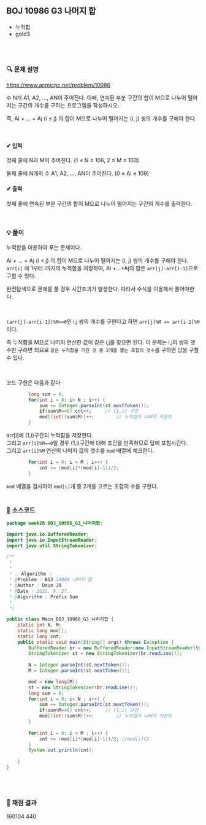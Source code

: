 ## BOJ 10986 G3 나머지 합
- 누적합
- gold3



<br><br>


### 🔍 문제 설명
https://www.acmicpc.net/problem/10986

수 N개 A1, A2, ..., AN이 주어진다. 이때, 연속된 부분 구간의 합이 M으로 나누어 떨어지는 구간의 개수를 구하는 프로그램을 작성하시오.

즉, Ai + ... + Aj (i ≤ j) 의 합이 M으로 나누어 떨어지는 (i, j) 쌍의 개수를 구해야 한다.



<br>

#### ✔ 입력
첫째 줄에 N과 M이 주어진다. (1 ≤ N ≤ 106, 2 ≤ M ≤ 103)

둘째 줄에 N개의 수 A1, A2, ..., AN이 주어진다. (0 ≤ Ai ≤ 109)
<br>

#### ✔ 출력
첫째 줄에 연속된 부분 구간의 합이 M으로 나누어 떨어지는 구간의 개수를 출력한다.
<br>


<br>

###  💡 풀이

누적합을 이용하여 푸는 문제이다.

Ai + ... + Aj (i ≤ j) 의 합이 M으로 나누어 떨어지는 (i, j) 쌍의 개수를 구해야 한다.
`arr[i]` 에 1부터 i까지의 누적합을 저장하여, Ai +...+Aj의 합은 `arr[j]-arr[i-1]`으로 구할 수 있다.

완전탐색으로 문제를 풀 경우 시간초과가 발생한다.
따라서 수식을 이용해서 풀어야한다.

<br>

`(arr[j]-arr[i-1])%M==0`인 i,j 쌍의 개수를 구한다고 하면
`arr[j]%M == arr[i-1]%M`이다.

즉 누적합을 M으로 나머지 연산한 값이 같은 i,j를 찾으면 된다.
이 문제는 i,j의 쌍의 갯수만 구하면 되므로 `같은 누적합을 가진 것 중 2개를 뽑는 조합의 갯수`를 구하면 답을 구할 수 있다.

<br>


코드 구현은 다음과 같다
```java
		long sum = 0;
		for(int i = 0; i< N ; i++) {
			sum += Integer.parseInt(st.nextToken());
			if(sum%M==0) cnt++; 	// (1,i) 구간
			mod[(int)(sum%M)]++;		// 누적합의 나머지 카운트
		}
```
arr[i]에 (1,i)구간의 누적합을 저장한다.  
그리고 `arr[i]%M==0`일 경우 (1,i)구간에 대해 조건을 만족하므로 답에 포함시킨다.  
그리고 `arr[i]%M` 연산의 나머지 값의 갯수를 `mod` 배열에 체크한다.
<br>

```java
		for(int i = 0; i < M ; i++) {
			cnt += (mod[i]*(mod[i]-1))/2;
		}
```
`mod` 배열을 검사하여 `mod[i]`개 중 2개를 고르는 조합의 수를 구한다.
<br><br>

###  💬 소스코드

```java
package week28.BOJ_10986_G3_나머지합;

import java.io.BufferedReader;
import java.io.InputStreamReader;
import java.util.StringTokenizer;

/**
 * 
 * 
 * ✨ Algorithm ✨
 * @Problem : BOJ 10986 나머지 합
 * @Author : Daun JO
 * @Date : 2021. 9. 27. 
 * @Algorithm : Prefix Sum
 *
 */

public class Main_BOJ_10986_G3_나머지합 {
	static int N, M;
	static long mod[];
	static long cnt;
	public static void main(String[] args) throws Exception {
		BufferedReader br = new BufferedReader(new InputStreamReader(System.in));
		StringTokenizer st = new StringTokenizer(br.readLine());
		
		N = Integer.parseInt(st.nextToken());
		M = Integer.parseInt(st.nextToken());

		mod = new long[M];
		st = new StringTokenizer(br.readLine());
		long sum = 0;
		for(int i = 0; i< N ; i++) {
			sum += Integer.parseInt(st.nextToken());
			if(sum%M==0) cnt++; 	// (1,i) 구간
			mod[(int)(sum%M)]++;		// 누적합의 나머지 카운트
		}
		
		for(int i = 0; i < M ; i++) {
			cnt += (mod[i]*(mod[i]-1))/2; //mod[i]C2
		}
		System.out.println(cnt);
		
	}
}

```
<br><br>


###  💯 채점 결과
160104	440